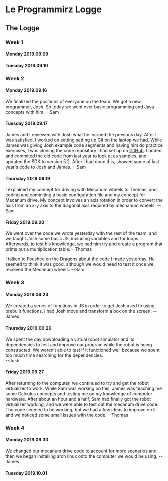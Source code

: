 # Le Programmirz Logge

## The Logge

### Week 1
#### Monday 2019.09.09

#### Tuesday 2019.09.10

### Week 2
#### Monday 2019.09.16
We finalized the positions of everyone on the team.
We got a new programmer, Josh.
So today we went over basic programming and Java concepts with him.
--Sam
#### Tuesday 2019.09.17
James and I reviewed with Josh what he learned the previous day.
After I was satisfied, I worked on setting setting up Git on the laptop we had.
While James was giving Josh example code segments and having him do practice exercises,
I was cloning the code repository I had set up on [GitHub](https://github.com/samheiden/SkyStone-Wyverns12889/).
I added and commited the old code from last year to look at as samples,
and updated the SDK to version 5.2.
After I had done this, showed some of last year's code to Josh and James.
--Sam
#### Thursday 2019.09.19
I explained my concept for driving with Mecanum wheels to Thomas, and 
coding and commiting a basic configuration file and my concept for 
Mecanum drive.
My concept involves an axis rotation in order to convert the axis from an x-y axis
to the diagonal axis required by mechanum wheels.
--Sam
#### Friday 2019.09.20
We went over the code we wrote yesterday with the rest of the team, and
we taught Josh some basic JS, including variables and for loops. Afterwards, to test his knowledge, we had him try and create a program that prints out a multiplication table.
--Thomas

I talked to Foushee on the Dragons about the code I made yesterday.
He seemed to think it was good, although we would need to test it once we received the Mecanum wheels.
--Sam

### Week 3
#### Monday 2019.09.23
We created a series of functions in JS in order to get Josh used to using prebuilt functions.
I had Josh move and transform a box on the screen.
--James 
#### Thursday 2019.09.26
We spent the day downloading a virtual robot simulator and its dependencies to test and improve our program while the robot is being constructed. We weren’t able to test if it functioned well because we spent too much time searching for the dependencies.  
--Josh
#### Friday 2019.09.27
After returning to the computer, we continued to try and get the robot virtualizer to work. While Sam was working on this, James was teaching me some Calculus concepts and testing me on my knowledge of computer hardware. After about an hour and a half, Sam had finally got the robot virtualizer working, and we were able to test out the mecanum drive code. The code seemed to be working, but we had a few ideas to improve on it and we noticed some small issues with the code.
--Thomas

### Week 4
#### Monday 2019.09.30
 We changed our mecanum drive code to account for more scenarios and then we began installing arch linux onto the computer we would be using. 
--James
#### Tuesday 2019.10.01
